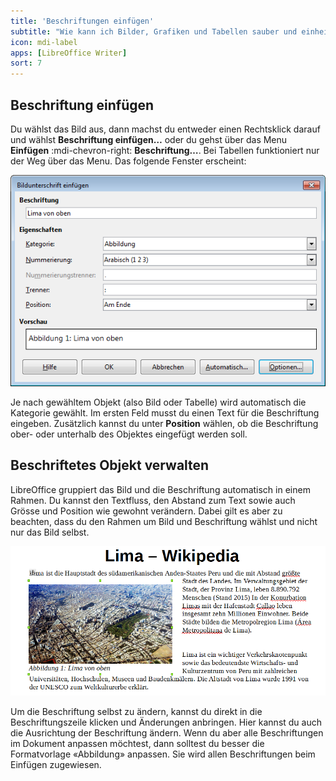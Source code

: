 ```yaml
---
title: 'Beschriftungen einfügen'
subtitle: "Wie kann ich Bilder, Grafiken und Tabellen sauber und einheitlich beschriften?"
icon: mdi-label
apps: [LibreOffice Writer]
sort: 7
---
```




## Beschriftung einfügen

Du wählst das Bild aus, dann machst du entweder einen Rechtsklick darauf und wählst __Beschriftung einfügen…__ oder du gehst über das Menu __Einfügen__ :mdi-chevron-right: __Beschriftung…__. Bei Tabellen funktioniert nur der Weg über das Menu. Das folgende Fenster erscheint:

![Beschriftung einfügen](./images/beschriftung-einfuegen.lo.png)

Je nach gewähltem Objekt (also Bild oder Tabelle) wird automatisch die Kategorie gewählt. Im ersten Feld musst du einen Text für die Beschriftung eingeben. Zusätzlich kannst du unter __Position__ wählen, ob die Beschriftung ober- oder unterhalb des Objektes eingefügt werden soll.

## Beschriftetes Objekt verwalten

LibreOffice gruppiert das Bild und die Beschriftung automatisch in einem Rahmen. Du kannst den Textfluss, den Abstand zum Text sowie auch Grösse und Position wie gewohnt verändern. Dabei gilt es aber zu beachten, dass du den Rahmen um Bild und Beschriftung wählst und nicht nur das Bild selbst.

![Rahmen um Beschriftung und Bild gewählt](./images/bild-beschriftet.lo.png)

Um die Beschriftung selbst zu ändern, kannst du direkt in die Beschriftungszeile klicken und Änderungen anbringen. Hier kannst du auch die Ausrichtung der Beschriftung ändern. Wenn du aber alle Beschriftungen im Dokument anpassen möchtest, dann solltest du besser die Formatvorlage «Abbildung» anpassen. Sie wird allen Beschriftungen beim Einfügen zugewiesen.
